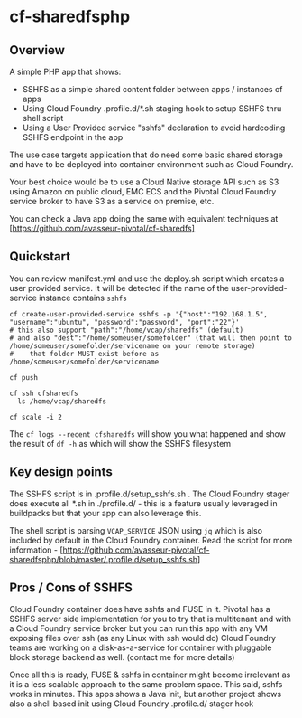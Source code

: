 # cf-sharedfsphp

## Overview

A simple PHP app that shows:
- SSHFS as a simple shared content folder between apps / instances of apps
- Using Cloud Foundry .profile.d/*.sh staging hook to setup SSHFS thru shell script
- Using a User Provided service "sshfs" declaration to avoid hardcoding SSHFS endpoint in the app

The use case targets application that do need some basic shared storage and have to be deployed into container environment such as Cloud Foundry.

Your best choice would be to use a Cloud Native storage API such as S3 using Amazon on public cloud, EMC ECS and the Pivotal Cloud Foundry service broker to have S3 as a service on premise, etc.

You can check a Java app doing the same with equivalent techniques at [https://github.com/avasseur-pivotal/cf-sharedfs]

## Quickstart

You can review manifest.yml and use the deploy.sh script which creates a user provided service.
It will be detected if the name of the user-provided-service instance contains ``sshfs``
```
cf create-user-provided-service sshfs -p '{"host":"192.168.1.5", "username":"ubuntu", "password":"password", "port":"22"}'
# this also support "path":"/home/vcap/sharedfs" (default)
# and also "dest":"/home/someuser/somefolder" (that will then point to /home/someuser/somefolder/servicename on your remote storage)
#    that folder MUST exist before as /home/someuser/somefolder/servicename 

cf push

cf ssh cfsharedfs
  ls /home/vcap/sharedfs

cf scale -i 2
```
The ``cf logs --recent cfsharedfs`` will show you what happened and show the result of ``df -h`` as which will show the SSHFS filesystem

## Key design points

The SSHFS script is in .profile.d/setup_sshfs.sh . The Cloud Foundry stager does execute all *.sh in ./profile.d/ - this is a feature usually leveraged in buildpacks but that your app can also leverage this.

The shell script is parsing ``VCAP_SERVICE`` JSON using ``jq`` which is also included by default in the Cloud Foundry container.
Read the script for more information - [https://github.com/avasseur-pivotal/cf-sharedfsphp/blob/master/.profile.d/setup_sshfs.sh]


## Pros / Cons of SSHFS

Cloud Foundry container does have sshfs and FUSE in it.
Pivotal has a SSHFS server side implementation for you to try that is multitenant and with a Cloud Foundry service broker but you can run this app with any VM exposing files over ssh (as any Linux with ssh would do)
Cloud Foundry teams are working on a disk-as-a-service for container with pluggable block storage backend as well.
(contact me for more details)

Once all this is ready, FUSE & sshfs in container might become irrelevant as it is a less scalable approach to the same problem space.
This said, sshfs works in minutes. This apps shows a Java init, but another project shows also a shell based init using Cloud Foundry .profile.d/ stager hook

 

